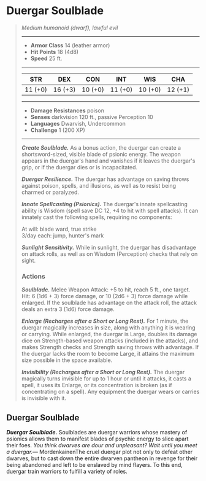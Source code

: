 # Duergar Soulblade
>*Medium humanoid (dwarf), lawful evil*
>___
>- **Armor Class** 14 (leather armor)
>- **Hit Points** 18 (4d8)
>- **Speed** 25 ft.
>___
>|STR|DEX|CON|INT|WIS|CHA|
>|:---:|:---:|:---:|:---:|:---:|:---:|
>|11 (+0)|16 (+3)|10 (+0)|11 (+0)|10 (+0)|12 (+1)|
>___
>- **Damage Resistances** poison
>- **Senses** darkvision 120 ft., passive Perception 10
>- **Languages** Dwarvish, Undercommon
>- **Challenge** 1 (200 XP)
>___
>***Create Soulblade.*** As a bonus action, the duergar can create a shortsword-sized, visible blade of psionic energy. The weapon appears in the duergar's hand and vanishes if it leaves the duergar's grip, or if the duergar dies or is incapacitated.  
>
>***Duergar Resilience.*** The duergar has advantage on saving throws against poison, spells, and illusions, as well as to resist being charmed or paralyzed.  
>
>***Innate Spellcasting (Psionics).*** The duergar's innate spellcasting ability is Wisdom (spell save DC 12, +4 to hit with spell attacks). It can innately cast the following spells, requiring no components:  
>
>At will: blade ward, true strike  
>3/day each: jump, hunter's mark  
>
>
>***Sunlight Sensitivity.*** While in sunlight, the duergar has disadvantage on attack rolls, as well as on Wisdom (Perception) checks that rely on sight.  
>
>### Actions
>***Soulblade.*** Melee Weapon Attack: +5 to hit, reach 5 ft., one target. Hit: 6 (1d6 + 3) force damage, or 10 (2d6 + 3) force damage while enlarged. If the soulblade has advantage on the attack roll, the attack deals an extra 3 (1d6) force damage.  
>
>***Enlarge (Recharges after a Short or Long Rest).*** For 1 minute, the duergar magically increases in size, along with anything it is wearing or carrying. While enlarged, the duergar is Large, doubles its damage dice on Strength-based weapon attacks (included in the attacks), and makes Strength checks and Strength saving throws with advantage. If the duergar lacks the room to become Large, it attains the maximum size possible in the space available.  
>
>***Invisibility (Recharges after a Short or Long Rest).*** The duergar magically turns invisible for up to 1 hour or until it attacks, it casts a spell, it uses its Enlarge, or its concentration is broken (as if concentrating on a spell). Any equipment the duergar wears or carries is invisible with it.
## Duergar Soulblade
***Duergar Soulblade.*** Soulblades are duergar warriors whose mastery of psionics allows them to manifest blades of psychic energy to slice apart their foes.
*You think dwarves are dour and unpleasant? Wait until you meet a duergar.*— MordenkainenThe cruel duergar plot not only to defeat other dwarves, but to cast down the entire dwarven pantheon in revenge for their being abandoned and left to be enslaved by mind flayers. To this end, duergar train warriors to fulfill a variety of roles.